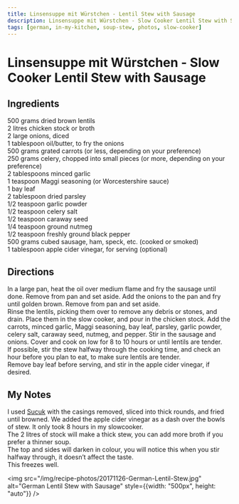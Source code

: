 ```yaml
---
title: Linsensuppe mit Würstchen - Lentil Stew with Sausage
description: Linsensuppe mit Würstchen - Slow Cooker Lentil Stew with Sausage
tags: [german, in-my-kitchen, soup-stew, photos, slow-cooker]
---
```


# Linsensuppe mit Würstchen - Slow Cooker Lentil Stew with Sausage

## Ingredients
500 grams dried brown lentils  
2 litres chicken stock or broth  
2 large onions, diced  
1 tablespoon oil/butter, to fry the onions  
500 grams grated carrots (or less, depending on your preference)  
250 grams celery, chopped into small pieces (or more, depending on your preference)  
2 tablespoons minced garlic  
1 teaspoon Maggi seasoning (or Worcestershire sauce)  
1 bay leaf  
2 tablespoon dried parsley  
1/2 teaspoon garlic powder  
1/2 teaspoon celery salt  
1/2 teaspoon caraway seed  
1/4 teaspoon ground nutmeg  
1/2 teaspoon freshly ground black pepper  
500 grams cubed sausage, ham, speck, etc. (cooked or smoked)  
1 tablespoon apple cider vinegar, for serving (optional)

## Directions
In a large pan, heat the oil over medium flame and fry the sausage until done. Remove from pan and set aside. Add the onions to the pan and fry until golden brown. Remove from pan and set aside.  
Rinse the lentils, picking them over to remove any debris or stones, and drain. Place them in the slow cooker, and pour in the chicken stock. Add the carrots, minced garlic, Maggi seasoning, bay leaf, parsley, garlic powder, celery salt, caraway seed, nutmeg, and pepper. Stir in the sausage and onions. Cover and cook on low for 8 to 10 hours or until lentils are tender.  
If possible, stir the stew halfway through the cooking time, and check an hour before you plan to eat, to make sure lentils are tender.  
Remove bay leaf before serving, and stir in the apple cider vinegar, if desired.

## My Notes 

I used <a href="https://href.li/?http://www.aytacfood.co.uk/aytac-parmak-sucuk-finger-500g-x-18" target="_blank" rel="noopener noreferrer">Sucuk</a> with the casings removed, sliced into thick rounds, and fried until browned. We added the apple cider vinegar as a dash over the bowls of stew. It only took 8 hours in my slowcooker.  
The 2 litres of stock will make a thick stew, you can add more broth if you prefer a thinner soup.  
The top and sides will darken in colour, you will notice this when you stir halfway through, it doesn’t affect the taste.  
This freezes well.

<img src="/img/recipe-photos/20171126-German-Lentil-Stew.jpg" alt="German Lentil Stew with Sausage" style={{width: "500px", height: "auto"}} />